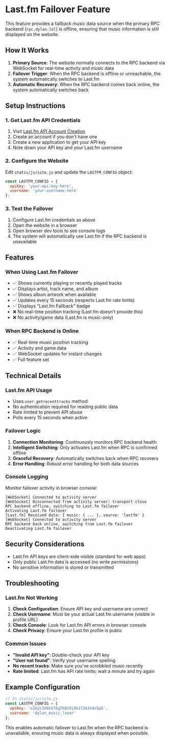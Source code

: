 # Last.fm Failover Feature

This feature provides a fallback music data source when the primary RPC backend (`rpc.dylan.lol`) is offline, ensuring that music information is still displayed on the website.

## How It Works

1. **Primary Source**: The website normally connects to the RPC backend via WebSocket for real-time activity and music data
2. **Failover Trigger**: When the RPC backend is offline or unreachable, the system automatically switches to Last.fm
3. **Automatic Recovery**: When the RPC backend comes back online, the system automatically switches back

## Setup Instructions

### 1. Get Last.fm API Credentials

1. Visit [Last.fm API Account Creation](https://www.last.fm/api/account/create)
2. Create an account if you don't have one
3. Create a new application to get your API key
4. Note down your API key and your Last.fm username

### 2. Configure the Website

Edit `static/js/site.js` and update the `LASTFM_CONFIG` object:

```javascript
const LASTFM_CONFIG = {
  apiKey: 'your-api-key-here',
  username: 'your-username-here'
};
```

### 3. Test the Failover

1. Configure Last.fm credentials as above
2. Open the website in a browser
3. Open browser dev tools to see console logs
4. The system will automatically use Last.fm if the RPC backend is unavailable

## Features

### When Using Last.fm Failover

- ✅ Shows currently playing or recently played tracks
- ✅ Displays artist, track name, and album
- ✅ Shows album artwork when available
- ✅ Updates every 15 seconds (respects Last.fm rate limits)
- ✅ Displays "Last.fm Fallback" badge
- ❌ No real-time position tracking (Last.fm doesn't provide this)
- ❌ No activity/game data (Last.fm is music-only)

### When RPC Backend is Online

- ✅ Real-time music position tracking
- ✅ Activity and game data
- ✅ WebSocket updates for instant changes
- ✅ Full feature set

## Technical Details

### Last.fm API Usage

- Uses `user.getrecenttracks` method
- No authentication required for reading public data
- Rate limited to prevent API abuse
- Polls every 15 seconds when active

### Failover Logic

1. **Connection Monitoring**: Continuously monitors RPC backend health
2. **Intelligent Switching**: Only activates Last.fm when RPC is confirmed offline
3. **Graceful Recovery**: Automatically switches back when RPC recovers
4. **Error Handling**: Robust error handling for both data sources

### Console Logging

Monitor failover activity in browser console:

```
[WebSocket] Connected to activity server
[WebSocket] Disconnected from activity server: transport close
RPC backend offline, switching to Last.fm failover
Activating Last.fm failover
[Last.fm] Received data: { music: { ... }, source: 'lastfm' }
[WebSocket] Connected to activity server
RPC backend back online, switching from Last.fm failover
Deactivating Last.fm failover
```

## Security Considerations

- Last.fm API keys are client-side visible (standard for web apps)
- Only public Last.fm data is accessed (no write permissions)
- No sensitive information is stored or transmitted

## Troubleshooting

### Last.fm Not Working

1. **Check Configuration**: Ensure API key and username are correct
2. **Check Username**: Must be your actual Last.fm username (visible in profile URL)
3. **Check Console**: Look for Last.fm API errors in browser console
4. **Check Privacy**: Ensure your Last.fm profile is public

### Common Issues

- **"Invalid API key"**: Double-check your API key
- **"User not found"**: Verify your username spelling
- **No recent tracks**: Make sure you've scrobbled music recently
- **Rate limited**: Last.fm has API rate limits; wait a minute and try again

## Example Configuration

```javascript
// In static/js/site.js
const LASTFM_CONFIG = {
  apiKey: 'a1b2c3d4e5f6g7h8i9j0k1l2m3n4o5p6',
  username: 'dylan_music_lover'
};
```

This enables automatic failover to Last.fm when the RPC backend is unavailable, ensuring music data is always displayed when possible.